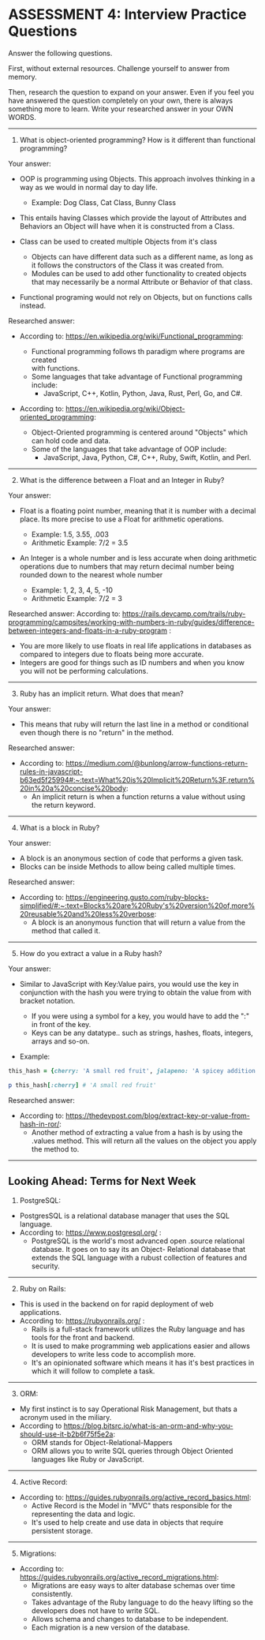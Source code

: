 # ASSESSMENT 4: Interview Practice Questions

Answer the following questions.

First, without external resources. Challenge yourself to answer from memory.

Then, research the question to expand on your answer. Even if you feel you have 
answered the question completely on your own, there is always something more to 
learn. Write your researched answer in your OWN WORDS.

---
<!-- ----------------------------------------------------------------------- -->
1. What is object-oriented programming? How is it different than functional 
programming?

Your answer:
* OOP is programming using Objects. This approach involves thinking in a way as 
we would in normal day to day life.
  * Example: Dog Class, Cat Class, Bunny Class 
* This entails having Classes which provide the layout of Attributes and 
Behaviors an Object will have when it is constructed from a Class.
* Class can be used to created multiple Objects from it's class
  * Objects can have different data such as a different name, as long as it
  follows the constructors of the Class it was created from. 
  * Modules can be used to add other functionality to created objects that may 
  necessarily be a normal Attribute or Behavior of that class.

* Functional programing would not rely on Objects, but on functions calls 
instead.

Researched answer:
* According to: https://en.wikipedia.org/wiki/Functional_programming:
  * Functional programming follows th paradigm where programs are created     
  with functions. 
  * Some languages that take advantage of Functional programming include:
    * JavaScript, C++, Kotlin, Python, Java, Rust, Perl, Go, and C#. 

* According to: https://en.wikipedia.org/wiki/Object-oriented_programming:
  * Object-Oriented programming is centered around "Objects" which can hold code
  and data.
  * Some of the languages that take advantage of OOP include:
    * JavaScript, Java, Python, C#, C++, Ruby, Swift, Kotlin, and Perl.


---
<!-- ----------------------------------------------------------------------- -->
2. What is the difference between a Float and an Integer in Ruby?

Your answer:
* Float is a floating point number, meaning that it is number with a decimal 
place. Its more precise to use a Float for arithmetic operations.
  * Example: 1.5, 3.55, .003
  * Arithmetic Example: 7/2 = 3.5

* An Integer is a whole number and is less accurate when doing arithmetic 
operations due to numbers that may return decimal number being rounded down to 
the nearest whole number
  * Example: 1, 2, 3, 4, 5, -10
  * Arithmetic Example: 7/2 = 3 

Researched answer:
According to: https://rails.devcamp.com/trails/ruby-programming/campsites/working-with-numbers-in-ruby/guides/difference-between-integers-and-floats-in-a-ruby-program :
* You are more likely to use floats in real life applications in databases as 
compared to integers due to floats being more accurate.
* Integers are good for things such as ID numbers and when you know you will not
be performing calculations. 
---
<!-- ----------------------------------------------------------------------- -->
3. Ruby has an implicit return. What does that mean?

Your answer:
* This means that ruby will return the last line in a method or conditional even 
though there is no "return" in the method.

Researched answer:
* According to: https://medium.com/@bunlong/arrow-functions-return-rules-in-javascript-b63ed5f25994#:~:text=What%20is%20Implicit%20Return%3F,return%20in%20a%20concise%20body:
  * An implicit return is when a function returns a value without using the return
keyword.

---
<!-- ----------------------------------------------------------------------- -->
4. What is a block in Ruby?

Your answer:
* A block is an anonymous section of code that performs a given task.
* Blocks can be inside Methods to allow being called multiple times.

Researched answer:
* According to: https://engineering.gusto.com/ruby-blocks-simplified/#:~:text=Blocks%20are%20Ruby's%20version%20of,more%20reusable%20and%20less%20verbose:
  * A block is an anonymous function that will return a value from the method that called it.

---
<!-- ----------------------------------------------------------------------- -->
5. How do you extract a value in a Ruby hash?

Your answer:
* Similar to JavaScript with Key:Value pairs, you would use the key in 
conjunction with the hash you were trying to obtain the value from with 
bracket
notation.
  * If you were using a symbol for a key, you would have to add the ":" in front 
of the key. 
  * Keys can be any datatype.. such as strings, hashes, floats, integers, arrays 
  and so-on.

* Example: 
```ruby 
this_hash = {cherry: 'A small red fruit', jalapeno: 'A spicey addition to any dish'}

p this_hash[:cherry] # 'A small red fruit'
```
Researched answer:
* According to: https://thedevpost.com/blog/extract-key-or-value-from-hash-in-ror/:
  * Another method of extracting a value from a hash is by using the .values method. This will return all the values on the object you apply the method to.

---
<!-- ----------------------------------------------------------------------- -->
## Looking Ahead: Terms for Next Week

1. PostgreSQL:
* PostgresSQL is a relational database manager that uses the SQL language. 
* According to: https://www.postgresql.org/ :
  * PostgreSQL is the world's most advanced open .source relational database. It 
goes on to say its an Object- Relational database that extends the SQL language
with a rubust collection of features and security.   
---

2. Ruby on Rails:
* This is used in the backend on for rapid deployment of web applications.
* According to: https://rubyonrails.org/ :
  * Rails is a full-stack framework utilizes the Ruby language and has tools for
   the front and backend.
  * It is used to make programming web applications easier and allows developers
  to write less code to accomplish more.
  * It's an opinionated software which means it has it's best practices in which
  it will follow to complete a task.
--- 

3. ORM: 
* My first instinct is to say Operational Risk Management, but thats a 
acronym used in the miliary.
* According to https://blog.bitsrc.io/what-is-an-orm-and-why-you-should-use-it-b2b6f75f5e2a:
  * ORM stands for Object-Relational-Mappers 
  * ORM allows you to write SQL queries through Object Oriented languages like 
  Ruby or JavaScript.
---  

4. Active Record:
* According to: https://guides.rubyonrails.org/active_record_basics.html:
  * Active Record is the Model in "MVC" thats responsible for the representing the data and logic. 
  * It's used to help create and use data in objects that require persistent
  storage.
---

5. Migrations:
* According to: https://guides.rubyonrails.org/active_record_migrations.html:
  * Migrations are easy ways to alter database schemas over time consistently. 
  * Takes advantage of the Ruby language to do the heavy lifting so the developers
  does not have to write SQL.
  * Allows schema and changes to database to be independent.
  * Each migration is a new version of the database.
